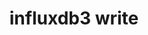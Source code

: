 ---
title: influxdb3 write
description: >
  The `influxdb3 write` command ...
menu:
  influxdb3_enterprise:
    parent: influxdb3
    name: influxdb3 write
weight: 300
---